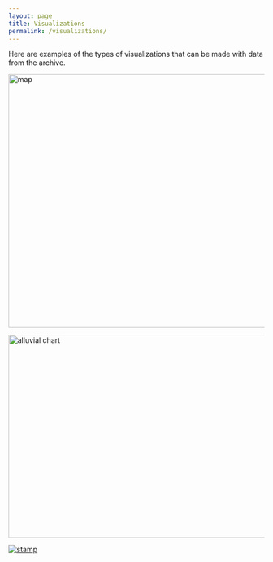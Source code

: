 ```yaml
---
layout: page
title: Visualizations
permalink: /visualizations/
---
```


Here are examples of the types of visualizations that can be made with data from the archive.






<a href="http://arcg.is/1Xv1HL">
<img src="../img/map1.jpg" style="width:600px;height:500px;" title="map" alt="map">
</a>


<a href="../img/alluvial.jpg"><img src="../img/alluvial.jpg" style="width:600px;height:400px;" title="alluvial chart" alt="alluvial chart">
</a>

<a href="../img/ProkStamp.jpeg">
<img src="../img/ProkStamp.jpeg"  title="Hi! It's me, Serge!" alt="stamp"/>
</a>
